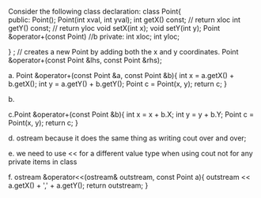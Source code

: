 Consider the following class declaration: 
class Point{  
  public: 
      Point(); 
      Point(int xval, int yval); 
      int getX() const;  // return xloc 
      int getY() const;  // return yloc 
      void setX(int x); 
      void setY(int y); 
      Point &operator+(const Point) //b
  private: 
      int  xloc; 
      int  yloc; 
   
} ; 
// creates a new Point by adding both the x and y coordinates. 
Point &operator+(const Point &lhs, const Point &rhs); 
 
a. Point &operator+(const Point &a, const Point &b){
    int x = a.getX() + b.getX();
    int y = a.getY() + b.getY();
    Point c = Point(x, y);
    return c;
}

b.

c.Point &operator+(const Point &b){
    int x = x + b.X;
    int y = y + b.Y;
    Point c = Point(x, y);
    return c;
}

d. ostream because it does the same thing as writing cout over and over;

e. we need to use << for a different value type when using cout not for any private items in class
 
f. ostream &operator<<(ostream& outstream, const Point a){
    outstream << a.getX() + ',' + a.getY();
    return outstream;
}